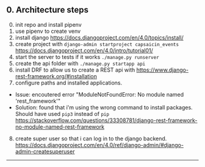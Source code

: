 ## 0. Architecture steps

0. init repo and install pipenv
1. use pipenv to create venv
2. install django https://docs.djangoproject.com/en/4.0/topics/install/
3. create project with `django-admin startproject capsaicin_events` https://docs.djangoproject.com/en/4.0/intro/tutorial01/
4. start the server to tests if it works `./manage.py runserver`
5. create the api folder with `./manage.py startapp api`
6. install DRF to allow us to create a REST api with https://www.django-rest-framework.org/#installation
7. configure paths and installed applications.
  - Issue: encoutered error "ModuleNotFoundError: No module named 'rest_framework'"
  - Solution: found that i'm using the wrong command to install packages. Should have used `pip3` instead of `pip` https://stackoverflow.com/questions/33308781/django-rest-framework-no-module-named-rest-framework
8. create super user so that i can log in to the django backend. https://docs.djangoproject.com/en/4.0/ref/django-admin/#django-admin-createsuperuser

---